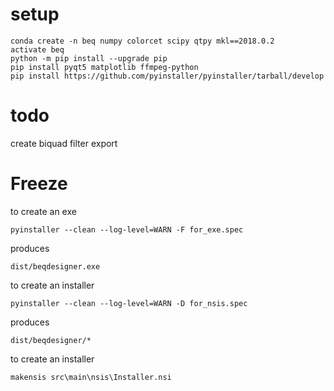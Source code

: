 # setup

    conda create -n beq numpy colorcet scipy qtpy mkl==2018.0.2
    activate beq
    python -m pip install --upgrade pip
    pip install pyqt5 matplotlib ffmpeg-python
    pip install https://github.com/pyinstaller/pyinstaller/tarball/develop

# todo

create biquad filter export

# Freeze

to create an exe

    pyinstaller --clean --log-level=WARN -F for_exe.spec
    
produces 

    dist/beqdesigner.exe
    
to create an installer

    pyinstaller --clean --log-level=WARN -D for_nsis.spec

produces 

    dist/beqdesigner/*    
    
to create an installer

    makensis src\main\nsis\Installer.nsi
    
